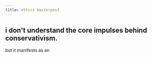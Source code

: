 ```yaml
---
title: ethics masterpost
---
```


## i don't understand the core impulses behind conservativism.
but it manifests as an
